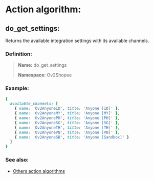 # Action algorithm:

## do_get_settings:

Returns the available integration settings with its available channels.
    
### Definition:

> **Name:** do_get_settings
> 
> **Namespace:** Ov2Shopee

### Example:
```RUBY
{
  available_channels: [
    { name: 'Ov2AnyoneID', title: 'Anyone [ID]' },
    { name: 'Ov2AnyoneMY', title: 'Anyone [MY]' },
    { name: 'Ov2AnyonePH', title: 'Anyone [PH]' },
    { name: 'Ov2AnyoneSG', title: 'Anyone [SG]' },
    { name: 'Ov2AnyoneTH', title: 'Anyone [TH]' },
    { name: 'Ov2AnyoneVN', title: 'Anyone [VN]' },
    { name: 'Ov2AnyoneSB', title: 'Anyone [Sandbox]' }
  ]
}
```

### See also:
* [Others action algorithms](overview?id=do_get_settings)